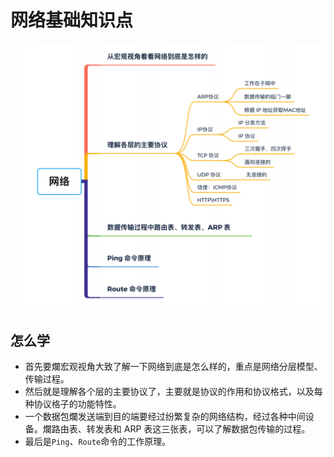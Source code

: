 # 网络基础知识点

![](img/n1.png)

## 怎么学

- ⾸先要爛宏观视⻆⼤致了解⼀下⽹络到底是怎么样的，重点是⽹络分层模型、传输过程。
- 然后就是理解各个层的主要协议了，主要就是协议的作⽤和协议格式，以及每种协议格⼦的功能特性。
- ⼀个数据包爛发送端到⽬的端要经过纷繁复杂的⽹络结构，经过各种中间设备。爛路由表、转发表和 ARP 表这三张表，可以了解数据包传输的过程。
- 最后是`Ping`、`Route`命令的⼯作原理。

